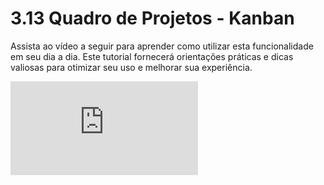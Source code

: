 # 3.13 Quadro de Projetos - Kanban

Assista ao vídeo a seguir para aprender como utilizar esta funcionalidade em seu dia a dia. 
Este tutorial fornecerá orientações práticas e dicas valiosas para otimizar seu uso e melhorar sua experiência.

<div class="video-container">
  <iframe
    src="https://player.vimeo.com/video/1121203922"
    title="Tutoria Vimeo"
    frameborder="0"
    allow="autoplay; fullscreen; picture-in-picture"
    allowfullscreen>
  </iframe>
</div>
